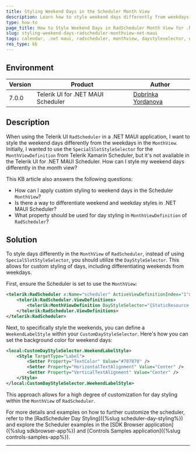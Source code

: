```yaml
---
title: Styling Weekend Days in the Scheduler Month View
description: Learn how to style weekend days differently from weekdays in the Month View of Telerik UI for .NET MAUI Scheduler.
type: how-to
page_title: How to Style Weekend Days in RadScheduler Month View for .NET MAUI
slug: styling-weekend-days-radscheduler-monthview-net-maui
tags: calendar, .net maui, radscheduler, monthview, daystyleselector, weekend styling
res_type: kb
---
```


## Environment

| Version | Product | Author | 
| --- | --- | ---- | 
| 7.0.0 | Telerik UI for .NET MAUI Scheduler | [Dobrinka Yordanova](https://www.telerik.com/blogs/author/dobrinka-yordanova)| 

## Description

When using the Telerik UI `RadScheduler` in a .NET MAUI application, I want to style the weekend days differently from the weekdays in the `MonthView`. Initially, I wanted to use the `SpecialSlotStyleSelector` for the `MonthViewDefinition` from Telerik Xamarin Scheduler, but it's not available in the Telerik UI for .NET MAUI Scheduler. How can I style my weekend days differently in the month view?

This KB article also answers the following questions:
- How can I apply custom styling to weekend days in the Scheduler `MonthView`?
- Is there a way to differentiate weekend and weekday styles in .NET MAUI Scheduler?
- What property should be used for day styling in `MonthViewDefinition` of `RadScheduler`?

## Solution

To style days differently in the `MonthView` of `RadScheduler`, instead of using `SpecialSlotStyleSelector`, you should utilize the `DayStyleSelector`. This allows for custom styling of days, including differentiating weekends from weekdays.

First, ensure the Scheduler is set to use the `MonthView`:

```xml
<telerik:RadScheduler x:Name="scheduler" ActiveViewDefinitionIndex="1">
    <telerik:RadScheduler.ViewDefinitions>
        <telerik:MonthViewDefinition DayStyleSelector="{StaticResource CustomDayStyleSelector}" />
    </telerik:RadScheduler.ViewDefinitions>
</telerik:RadScheduler>
```

Next, to specifically style the weekends, you can define a `WeekendLabelStyle` within your `CustomDayStyleSelector`. Here's how you can set the background color for weekend days:

```xml
<local:CustomDayStyleSelector.WeekendLabelStyle>
    <Style TargetType="Label">
        <Setter Property="TextColor" Value="#707070" />
        <Setter Property="HorizontalTextAlignment" Value="Center" />
        <Setter Property="VerticalTextAlignment" Value="Center" />
    </Style>
</local:CustomDayStyleSelector.WeekendLabelStyle>
```

This approach allows for a high degree of customization for day styling within the `MonthView` of `RadScheduler`.

For more details and examples on how to further customize the scheduler, refer to the [RadScheduler Day Styling]({%slug scheduler-day-styling%}) and explore the Scheduler examples in the [SDK Browser application]({%slug sdkbrowser-app%}) and [Controls Samples application]({%slug controls-samples-app%}).

---
